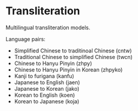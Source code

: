 # Transliteration

Multilingual transliteration models.

Language pairs:
- Simplified Chinese to traditinoal Chinese (cntw)
- Traditional Chinese to simplified Chinese (twcn)
- Chinese to Hanyu Pinyin (zhpy)
- Chinese to Hanyu Pinyin in Korean (zhpyko)
- Kanji to furigana (kanfu)
- Japanese to English (jaen)
- Japanese to Korean (jako)
- Korean to English (koen)
- Korean to Japanese (koja)
